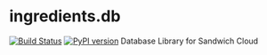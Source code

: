 # ingredients.db

[![Build Status](https://travis-ci.org/sandwichcloud/ingredients.db.svg?branch=master)](https://travis-ci.org/sandwichcloud/ingredients.db) [![PyPI version](https://badge.fury.io/py/ingredients.db.svg)](https://badge.fury.io/py/ingredients.db)
Database Library for Sandwich Cloud
